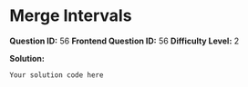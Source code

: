 
  # Merge Intervals
  
  **Question ID:** 56
  **Frontend Question ID:** 56
  **Difficulty Level:** 2
  
  **Solution:**  
  ```
  Your solution code here
  ```
    
